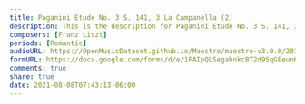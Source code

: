 ```yaml
---
title: Paganini Etude No. 3 S. 141, 3 La Campanella (2)
description: This is the description for Paganini Etude No. 3 S. 141, 3 La Campanella by Franz Liszt
composers: [Franz Liszt]
periods: [Romantic]
audioURL: https://OpenMusicDataset.github.io/Maestro/maestro-v3.0.0/2013/ORIG-MIDI_03_7_6_13_Group__MID--AUDIO_09_R1_2013_wav--2.midi
formURL: https://docs.google.com/forms/d/e/1FAIpQLSegahnkcBT2d9SqGEeunKnkksG5pb7VodAVm4TpREd_EvDlBg/viewform
comments: true
share: true
date: 2021-08-08T07:43:13-06:00
---
```

